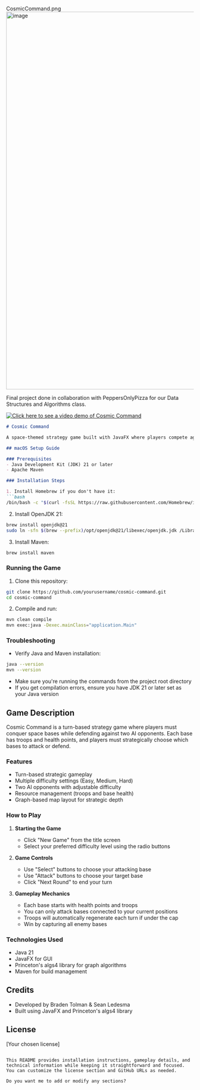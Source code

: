 CosmicCommand.png<img width="1014" alt="image" src="https://user-images.githubusercontent.com/87875153/229626192-e7fc6825-53fa-47e7-9e38-15e0ff0e1e44.png">



Final project done in collaboration with PeppersOnlyPizza for our Data Structures and Algorithms class.


[![Click here to see a video demo of Cosmic Command](http://img.youtube.com/watch?v=chQ3ZE_LCj8/0.jpg)](https://www.youtube.com/watch?v=chQ3ZE_LCj8 "Cosmic Command")

```markdown
# Cosmic Command

A space-themed strategy game built with JavaFX where players compete against AI opponents for control of planetary bases. Developed by Braden Tolman & Sean Ledesma.

## macOS Setup Guide

### Prerequisites
- Java Development Kit (JDK) 21 or later
- Apache Maven

### Installation Steps

1. Install Homebrew if you don't have it:
```bash
/bin/bash -c "$(curl -fsSL https://raw.githubusercontent.com/Homebrew/install/HEAD/install.sh)"
```

2. Install OpenJDK 21:
```bash
brew install openjdk@21
sudo ln -sfn $(brew --prefix)/opt/openjdk@21/libexec/openjdk.jdk /Library/Java/JavaVirtualMachines/openjdk-21.jdk
```

3. Install Maven:
```bash
brew install maven
```

### Running the Game

1. Clone this repository:
```bash
git clone https://github.com/yourusername/cosmic-command.git
cd cosmic-command
```

2. Compile and run:
```bash
mvn clean compile
mvn exec:java -Dexec.mainClass="application.Main"
```

### Troubleshooting

- Verify Java and Maven installation:
```bash
java --version
mvn --version
```
- Make sure you're running the commands from the project root directory
- If you get compilation errors, ensure you have JDK 21 or later set as your Java version

## Game Description

Cosmic Command is a turn-based strategy game where players must conquer space bases while defending against two AI opponents. Each base has troops and health points, and players must strategically choose which bases to attack or defend.

### Features
- Turn-based strategic gameplay
- Multiple difficulty settings (Easy, Medium, Hard)
- Two AI opponents with adjustable difficulty
- Resource management (troops and base health)
- Graph-based map layout for strategic depth

### How to Play

1. **Starting the Game**
   - Click "New Game" from the title screen
   - Select your preferred difficulty level using the radio buttons

2. **Game Controls**
   - Use "Select" buttons to choose your attacking base
   - Use "Attack" buttons to choose your target base
   - Click "Next Round" to end your turn

3. **Gameplay Mechanics**
   - Each base starts with health points and troops
   - You can only attack bases connected to your current positions
   - Troops will automatically regenerate each turn if under the cap
   - Win by capturing all enemy bases

### Technologies Used
- Java 21
- JavaFX for GUI
- Princeton's algs4 library for graph algorithms
- Maven for build management

## Credits
- Developed by Braden Tolman & Sean Ledesma
- Built using JavaFX and Princeton's algs4 library

## License
[Your chosen license]
```

This README provides installation instructions, gameplay details, and technical information while keeping it straightforward and focused. You can customize the license section and GitHub URLs as needed.

Do you want me to add or modify any sections?